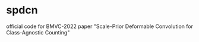 # spdcn
official code for BMVC-2022 paper "Scale-Prior Deformable Convolution for Class-Agnostic Counting"
